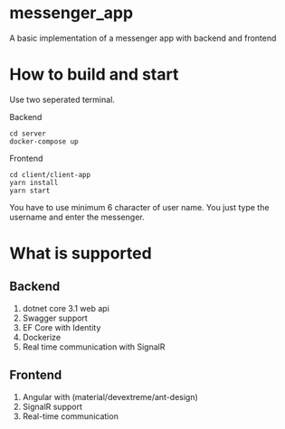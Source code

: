 # messenger_app
A basic implementation of a messenger app with backend and frontend

# How to build and start

Use two seperated terminal.

Backend
```
cd server
docker-compose up
```

Frontend
```
cd client/client-app
yarn install
yarn start
```

You have to use minimum 6 character of user name. You just type the username and enter the messenger.

# What is supported

## Backend

1. dotnet core 3.1 web api
2. Swagger support
3. EF Core with Identity
4. Dockerize
5. Real time communication with SignalR

## Frontend

1. Angular with (material/devextreme/ant-design)
2. SignalR support
3. Real-time communication